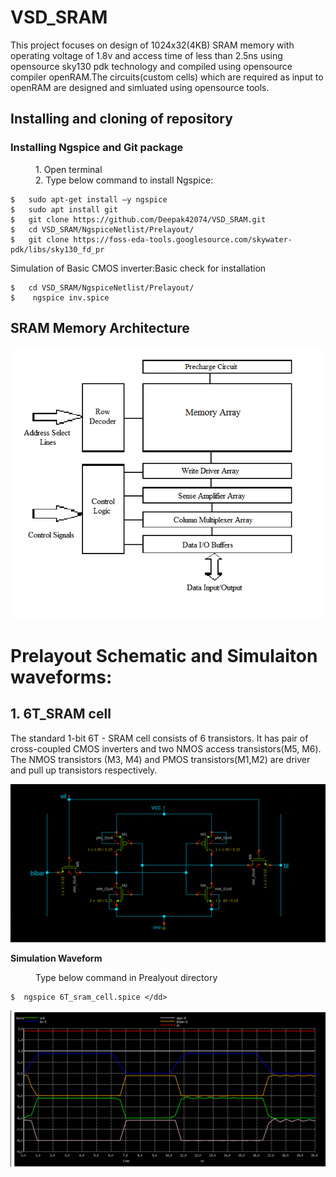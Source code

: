 # VSD_SRAM
This project focuses on design of 1024x32(4KB) SRAM memory with operating voltage of 1.8v 
and access time of less than 2.5ns using opensource sky130 pdk technology and compiled using 
opensource compiler openRAM.The circuits(custom cells) which are required as input to openRAM 
are designed and simluated using opensource tools.

## Installing and cloning of repository
### Installing Ngspice and Git package
<dl>
  <dd> 1. Open terminal </dd>
  <dd> 2. Type below command to install Ngspice: </dd>
</dl>

```
$   sudo apt-get install –y ngspice
$   sudo apt install git
$   git clone https://github.com/Deepak42074/VSD_SRAM.git
$   cd VSD_SRAM/NgspiceNetlist/Prelayout/
$   git clone https://foss-eda-tools.googlesource.com/skywater-pdk/libs/sky130_fd_pr
```
<dl>
  <dt> Simulation of Basic CMOS inverter:Basic check for installation </dt>
</dl>

```
$   cd VSD_SRAM/NgspiceNetlist/Prelayout/ 
$    ngspice inv.spice 
```



## SRAM Memory Architecture

![](https://github.com/Deepak42074/VSD_SRAM/blob/main/SramMemoryArchitecture/SRAM_memory_architecture.png)


# Prelayout Schematic and Simulaiton waveforms:

## 1. 6T_SRAM cell 
The standard 1-bit 6T - SRAM cell consists of 6 transistors. It has pair of cross-coupled CMOS inverters and two NMOS access transistors(M5, M6). 
The NMOS transistors (M3, M4) and PMOS transistors(M1,M2) are driver and pull up transistors respectively.

![](https://github.com/Deepak42074/VSD_SRAM/blob/main/CircuitDiagrams/6T_sram_cell.png)

**Simulation Waveform**
<dl>
  <dd> Type below command in Prealyout directory </dd>

```
$  ngspice 6T_sram_cell.spice </dd>
```
</dl>

![](https://github.com/Deepak42074/VSD_SRAM/blob/main/SimulationWaveforms/Prelayout/6T_sram_cell.png)









